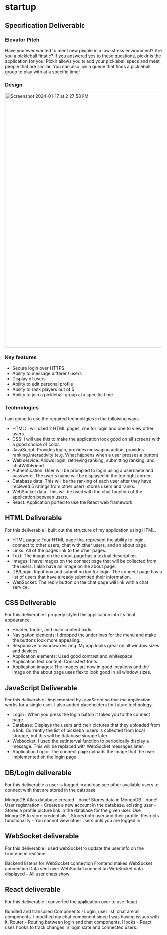 # startup

## Specification Deliverable

### Elevator Pitch

Have you ever wanted to meet new people in a low-stress environment? Are you a pickleball finatic? If you answered yes to these questions, picklr is the application for you! Picklr allows you to add your pickleball specs and meet people that are similar. You can also join a queue that finds a pickleball group to play with at a specific time!

### Design
<img width="818" alt="Screenshot 2024-01-17 at 2 27 58 PM" src="https://github.com/allyyblack/startup/assets/144302508/fab698d5-af5a-4b84-adb5-949016f9ca12">

### Key features
- Secure login over HTTPS
- Ability to message different users
- Display of users
- Ability to edit personal profile
- Ability to rank players out of 5
- Ability to join a pickleball group at a specific time

### Technologies

I am going to use the required technologies in the following ways.
- HTML: I will used 2 HTML pages, one for login and one to view other users.
- CSS: I will use this to make the application look good on all screens with a good choice of color.
- JavaScript: Provides login, provides messaging action, provides ranking.Interactivity (e.g. What happens when a user presses a button)
- Web service: Allows login, retrieving ranking, submitting ranking, and chatWithFriend
- Authentication: User will be prompted to login using a username and password. The user's name will be displayed in the top right corner.
- Database data: This will be the ranking of each user after they have recieved 5 ratings from other users, stores users and ranks.
- WebSocket data: This will be used with the chat function of the application between users.
- React:  Application ported to use the React web framework.

## HTML Deliverable

For this deliverable I built out the structure of my application using HTML.

- HTML pages: Four HTML page that represent the ability to login, connect to other users, chat with other users, and an about page
- Links: All of the pages link to the other pages.
- Text: The image on the about page has a textual description.
- Images: I have images on the connect page that will be collected from the users. I also have an image on the about page. 
- DB/Login: Input box and submit button for login. The connect page has a list of users that have already submitted their information. 
- WebSocket: The reply button on the chat page will link with a chat service.

## CSS Deliverable

For this deliverable I properly styled the application into its final appearance.

- Header, footer, and main content body
- Navigation elements: I dropped the underlines for the menu and make the buttons look more appealing.
- Responsive to window resizing: My app looks great on all window sizes and devices
- Application elements: Used good contrast and whitespace
- Application text content: Consistent fonts
- Application images: The images are now in good locations and the image on the about page uses flex to look good in all window sizes. 

## JavaScript Deliverable

For this deliverable I implemented by JavaScript so that the application works for a single user. I also added placeholders for future technology.

- Login : When you press the login button it takes you to the connect page. 
- Database: Displays the users and their pictures that they uploaded from a link. Currently the list of pickleball users is collected from local storage, but this will be database storage later. 
- Websocket: I used the setInterval function to periodically display a message. This will be replaced with WebSocket messages later.
- Application Logic: The connect page uploads the image that the user implemented on the login page.

## DB/Login deliverable

For this deliverable a user is logged in and can see other available users to connect with that are stored in the database

 MongoDB Atlas database created - done!
 Stores data in MongoDB - done!
 User registration - Creates a new account in the database.
 existing user - Stores a profile picture link in the database for the given user.
 Use MongoDB to store credentials - Stores both user and their profile.
 Restricts functionality - You cannot view other users until you are logged in 

 ## WebSocket deliverable

For this deliverable I used webSocket to update the user info on the frontend in realtime.

 Backend listens for WebSocket connection 
 Frontend makes WebSocket connection 
 Data sent over WebSocket connection 
 WebSocket data displayed - All user chats show

 ## React deliverable

For this deliverable I converted the application over to use React.

 Bundled and transpiled
 Components - Login, user list, chat are all components. I modified my chat compenent since I was having issues with it.
 Router - Routing between login and chat components.
 Hooks - React uses hooks to track changes in login state and connected users.
